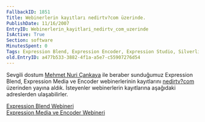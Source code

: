 ```yaml
---
FallbackID: 1851
Title: Webinerlerin kayıtları nedirtv?com üzerinde.
PublishDate: 11/16/2007
EntryID: Webinerlerin_kayitlari_nedirtv_com_uzerinde
IsActive: True
Section: software
MinutesSpent: 0
Tags: Expression Blend, Expression Encoder, Expression Studio, Silverlight, Webiner
old.EntryID: a477b533-3882-4f1a-a5e7-c55907276d54
---
```

Sevgili dostum [Mehmet Nuri Çankaya](http://www.nuricankaya.com/) ile
beraber sunduğumuz Expression Blend, Expression Media ve Encoder
webinerlerinin kayıtlarını [nedirtv?com](http://www.nedirtv.com/)
üzerinden yayına aldık. İsteyenler webinerlerin kayıtlarına aşağıdaki
adreslerden ulaşabilirler.

[Expression Blend
Webineri](http://www.nedirtv.com/VideoDetay.aspx?VideoID=72)\
 [Expression Media ve Encoder
Webineri](http://www.nedirtv.com/VideoDetay.aspx?VideoID=73)


